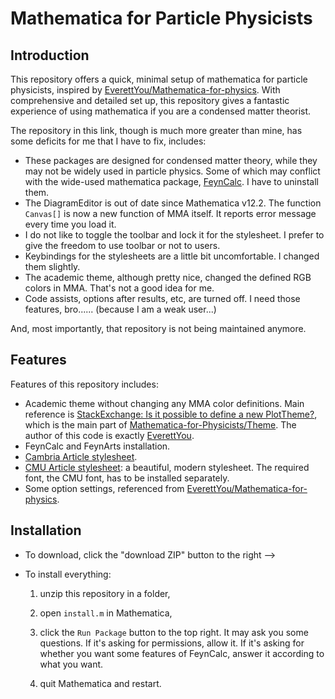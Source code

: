 # Mathematica for Particle Physicists

## Introduction

This repository offers a quick, minimal setup of mathematica for particle physicists, inspired by [EverettYou/Mathematica-for-physics](https://github.com/EverettYou/Mathematica-for-physics). With comprehensive and detailed set up, this repository gives a fantastic experience of using mathematica if you are a condensed matter theorist.

The repository in this link, though is much more greater than mine, has some deficits for me that I have to fix, includes:

- These packages are designed for condensed matter theory, while they may not be widely used in particle physics. Some of which may conflict with the wide-used mathematica package, [FeynCalc](https://feyncalc.github.io/). I have to uninstall them.
- The DiagramEditor is out of date since Mathematica v12.2. The function `Canvas[]` is now a new function of MMA itself. It reports error message every time you load it.
- I do not like to toggle the toolbar and lock it for the stylesheet. I prefer to give the freedom to use toolbar or not to users.
- Keybindings for the stylesheets are a little bit uncomfortable. I changed them slightly.
- The academic theme, although pretty nice, changed the defined RGB colors in MMA. That's not a good idea for me.
- Code assists, options after results, etc, are turned off. I need those features, bro...... (because I am a weak user...)

And, most importantly, that repository is not being maintained anymore.

## Features

Features of this repository includes:

- Academic theme without changing any MMA color definitions. Main reference is [StackExchange: Is it possible to define a new PlotTheme?](https://mathematica.stackexchange.com/questions/54545/is-it-possible-to-define-a-new-plottheme), which is the main part of [Mathematica-for-Physicists/Theme](https://github.com/EverettYou/Mathematica-for-physics/tree/master/Themes). The author of this code is exactly [EverettYou](https://github.com/EverettYou/).
- FeynCalc and FeynArts installation.
- [Cambria Article stylesheet](https://github.com/EverettYou/CambriaArticle).
- [CMU Article stylesheet](https://github.com/EverettYou/Mathematica-for-physics/blob/master/FrontEnd/CMU%20Article.nb): a beautiful, modern stylesheet. The required font, the CMU font, has to be installed separately.
- Some option settings, referenced from [EverettYou/Mathematica-for-physics](https://github.com/EverettYou/Mathematica-for-physics).

## Installation

- To download, click the "download ZIP" button to the right -->

- To install everything:

  1. unzip this repository in a folder,

  2. open `install.m` in Mathematica,

  3. click the `Run Package` button to the top right. It may ask you some questions. If it's asking for permissions, allow it. If it's asking for whether you want some features of FeynCalc, answer it according to what you want.

  4. quit Mathematica and restart.
